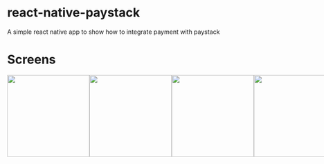 # react-native-paystack
A simple react native app to show how to integrate payment with paystack
# Screens
<p style="display: flex;">
<img src="https://user-images.githubusercontent.com/80902426/194437047-a1065217-e635-4f4c-96d2-fe4f40c29d7a.jpg" width="190"  />
<img src="https://user-images.githubusercontent.com/80902426/194437322-194e76b9-e959-4edb-becc-8df87b0ba8b7.jpg" width="190"  />
<img src="https://user-images.githubusercontent.com/80902426/194437332-91413dc3-fb01-4e60-9037-6c9f13da6a6a.jpg" width="190"  />
<img src="https://user-images.githubusercontent.com/80902426/194437335-1be0d5f4-3d90-4fcf-800f-744ac8e57313.jpg" width="190"  />
<img src="https://user-images.githubusercontent.com/80902426/194437892-3c91e472-22fc-40ae-81b1-4dd9a148fff0.jpg" width="190"  />
</p>



